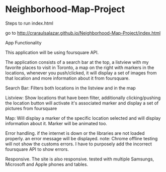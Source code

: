 # Neighborhood-Map-Project

Steps to run index.html

go to http://craraulsalazar.github.io/Neighborhood-Map-Project/index.html

App Functionality 

This application will be using foursquare API.

The application consists of a search bar at the top, a listview with my favorite places to visit in Toronto, a map on the right with markers in the locations, whenever you push/clicked, it will display a set of images from that location and more information about it from foursquare. 

Search Bar: Filters both locations in the listview and in the map

Listview: Show locations that have been filter, additionally clicking/pushing the location button will activate it's associated marker and display a set of pictures from foursquare

Map: Will display a marker of the specific location selected and will display information about it. Marker will be animated too.

Error handling.
if the internet is down or the libraries are not loaded properly. an error message will be displayed.
note: Chrome offline testing will not show the customs errors. I have to purposely add the incorrect foursquare API to show errors.

Responsive.
The site is also responsive. tested with multiple Samsungs, Microsoft and Apple phones and tables.

